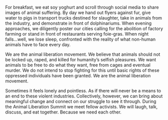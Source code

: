 For breakfast, we eat soy yoghurt and scroll through social media to share images of animal suffering. By day we hand out flyers against fur, give water to pigs in transport trucks destined for slaughter, take in animals from the industry, and demonstrate in front of dolphinariums. When evening approaches, we diligently poster our cities calling for the abolition of factory farming or stand in front of restaurants serving foie-gras. When night falls...well, we lose sleep, confronted with the reality of what non-human animals have to face every day.

We are the animal liberation movement. We believe that animals should not be locked up, raped, and killed for humanity’s selfish pleasures. We want animals to be free to do what they want, free from cages and eventual murder. We do not intend to stop fighting for this until basic rights of these oppressed individuals have been granted. We are the animal liberation movement.

Sometimes it feels lonely and pointless. As if there will never be a means to an end to these violent industries. Collectively, however, we can bring about meaningful change and connect on our struggle to see it through. During the Animal Liberation Summit we meet fellow activists. We will laugh, talk, discuss, and eat together. Because we need each other.
